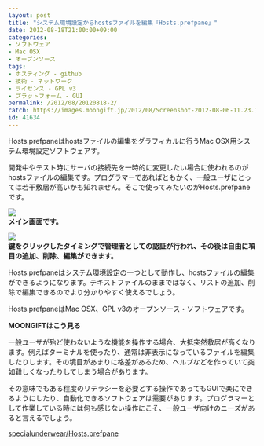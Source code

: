 ```yaml
---
layout: post
title: "システム環境設定からhostsファイルを編集「Hosts.prefpane」"
date: 2012-08-18T21:00:00+09:00
categories:
- ソフトウェア
- Mac OSX
- オープンソース
tags: 
- ホスティング - github
- 技術 - ネットワーク
- ライセンス - GPL v3
- プラットフォーム - GUI
permalink: /2012/08/20120818-2/
catch: https://images.moongift.jp/2012/08/Screenshot-2012-08-06-11.23.17_thumb.png
id: 41634
---
```

Hosts.prefpaneはhostsファイルの編集をグラフィカルに行うMac OSX用システム環境設定ソフトウェアす。

  

開発中やテスト時にサーバの接続先を一時的に変更したい場合に使われるのがhostsファイルの編集です。プログラマーであればともかく、一般ユーザにとっては若干敷居が高いかも知れません。そこで使ってみたいのがHosts.prefpaneです。

  

[![](https://images.moongift.jp/2012/08/Screenshot-2012-08-06-11.22.52_thumb.png)](https://images.moongift.jp/2012/08/Screenshot-2012-08-06-11.22.52.png)  
**メイン画面です。**

  

[![](https://images.moongift.jp/2012/08/Screenshot-2012-08-06-11.23.17_thumb.png)](https://images.moongift.jp/2012/08/Screenshot-2012-08-06-11.23.17.png)  
**鍵をクリックしたタイミングで管理者としての認証が行われ、その後は自由に項目の追加、削除、編集ができます。**

  

Hosts.prefpaneはシステム環境設定の一つとして動作し、hostsファイルの編集ができるようになります。テキストファイルのままではなく、リストの追加、削除で編集できるのでより分かりやすく使えるでしょう。

  

Hosts.prefpaneはMac OSX、GPL v3のオープンソース・ソフトウェアです。

  
  
  

**MOONGIFTはこう見る**

  

一般ユーザが殆ど使わないような機能を操作する場合、大抵突然敷居が高くなります。例えばターミナルを使ったり、通常は非表示になっているファイルを編集したりします。その境目があまりに格差があるため、ヘルプなどを作っていて突如難しくなったりしてしまう場合があります。

  

その意味でもある程度のリテラシーを必要とする操作であってもGUIで楽にできるようにしたり、自動化できるソフトウェアは需要があります。プログラマーとして作業している時には何も感じない操作にこそ、一般ユーザ向けのニーズがあると言えるでしょう。

  

[specialunderwear/Hosts.prefpane](https://github.com/specialunderwear/Hosts.prefpane)

